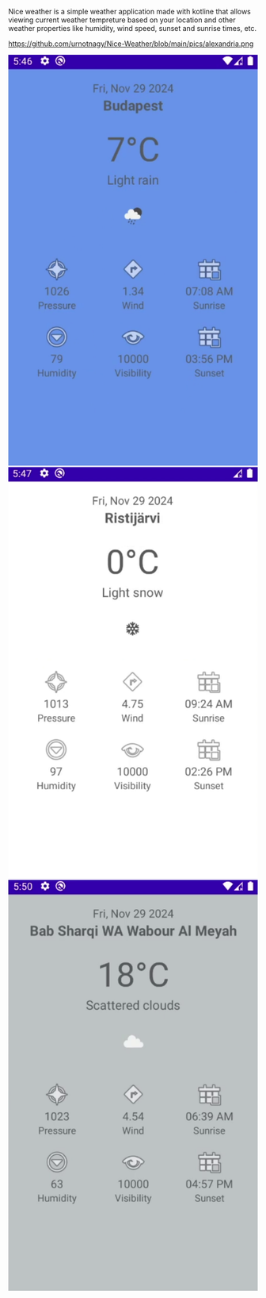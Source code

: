 

Nice weather is a simple weather application made with kotline that allows viewing current weather tempreture based on your location and other weather properties like humidity, wind speed, sunset and sunrise times, etc.

https://github.com/urnotnagy/Nice-Weather/blob/main/pics/alexandria.png

![budapest](https://github.com/urnotnagy/Nice-Weather/blob/main/pics/budapest.png)
![finland](https://github.com/urnotnagy/Nice-Weather/blob/main/pics/finland.png)
![alexandria](https://github.com/urnotnagy/Nice-Weather/blob/main/pics/alexandria.png)

